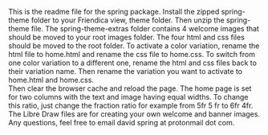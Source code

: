 This is the readme file for the spring package. 
Install the zipped spring-theme folder to your Friendica view, theme folder. 
Then unzip the spring-theme file. 
The spring-theme-extras folder contains 4 welcome images that should be moved to your root images folder.
The four html and css files should be moved to the root folder.
To activate a color variation, rename the html file to home.html and rename the css file to home.css.
To switch from one color variation to a different one, rename the html and css files back to their variation name. Then rename the variation you want to activate to home.html and home.css.  
Then clear the browser cache and reload the page. 
The home page is set for two columns with the text and image having equal widths. To change this ratio, just change the fraction ratio for example from 5fr 5 fr to 6fr 4fr. 
The Libre Draw files are for creating your own welcome and banner images. 
Any questions, feel free to email david spring at protonmail dot com.